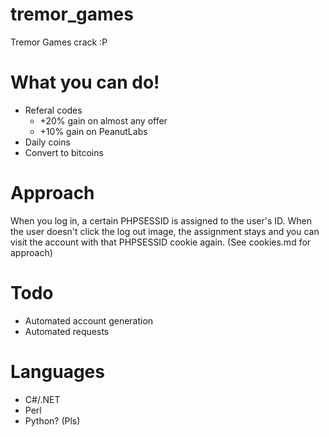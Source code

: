 # tremor_games
Tremor Games crack :P

# What you can do!
* Referal codes
  * +20% gain on almost any offer
  * +10% gain on PeanutLabs
* Daily coins
* Convert to bitcoins

# Approach
When you log in, a certain PHPSESSID is assigned to the user's ID. When the user doesn't click the log out image, the assignment stays and you can visit the account with that PHPSESSID cookie again. (See cookies.md for approach)

# Todo
* Automated account generation
* Automated requests

# Languages
* C#/.NET
* Perl
* Python? (Pls)
